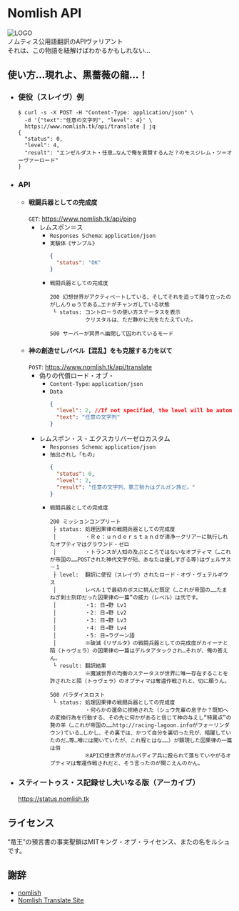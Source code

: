 # Nomlish API
![LOGO](https://i.imgur.com/AEPFCkb.png)  
ノムティス公用語翻訳のAPIヴァリアント  
それは、この物語を紐解けばわかるかもしれない…

## 使い方…現れよ、黒薔薇の龍…！
- ### 使役（スレイヴ）例
  ```console
  $ curl -s -X POST -H "Content-Type: application/json" \
    -d '{"text":"任意の文字列", "level": 4}' \
    https://www.nomlish.tk/api/translate | jq
  {
    "status": 0,
    "level": 4,
    "result": "エンゼルダスト・任意…なんで俺を賞賛するんだ？のモスジレム・ツ＝オーヴァーロード"
  }
  ```
- ### API
  - #### 戦闘兵器としての完成度
    `GET`: https://www.nomlish.tk/api/ping
    - レムスポン＝ス  
      - `Responses Schema`: `application/json`
      - `実験体《サンプル》`  
        ```json
        {
          "status": "OK"
        }
        ```
      - `戦闘兵器としての完成度`  
        ```console
        200 幻想世界がアクティベートしている、そしてそれを追って降り立ったのがしんりゅうである…エナがチャンガしている状態
         └ status: コントローラの使い方ステータスを表示
                   クリスタルは、ただ静かに光をたたえていた。
        ```
        ```console
        500 サーバーが冥界へ幽閉して囚われているモード
        ```
  - #### 神の創造せしバベル【混乱】をも克服する力を以て
    `POST`: https://www.nomlish.tk/api/translate
    - 偽りの代償ロード・オブ・  
      - `Content-Type`: `application/json`
      - `Data`  
        ```json
        {
          "level": 2, //If not specified, the level will be automatically set to 2
          "text": "任意の文字列"
        }
        ```
    - レムスポン・ス・エクスカリバーゼロカスタム  
      - `Responses Schema`: `application/json`
      - `抽出されし「もの」`  
        ```json
        {
          "status": 0,
          "level": 2,
          "result": "任意の文字列、第三勢力はグルガン族だ。"
        }
        ```
      - `戦闘兵器としての完成度`  
        ```console
        200 ミッションコンプリート
         ├ status: 処理因果律の戦闘兵器としての完成度
         │         ・Ｒｅ：ｕｎｄｅｒｓｔａｎｄが清浄ークリアーに執行しれたオプティマはグラウンド・ゼロ
         │         ・トランスが人知の及ぶところではないなオプティマ（…これが帝国の……POSTされた神代文字が短、あなたは優しすぎる等)はヴェルサス－１
         ├ level:  翻訳に使役（スレイヴ）されたロード・オヴ・ヴェテルギウス
         │         レベル１で最初のボスに挑んだ既定（…これが帝国の……たまねぎ剣士刻印だった因果律の一篇”の威力（レベル）は弐です。
         │         ・1: 日→野 Lv1
         │         ・2: 日→野 Lv2
         │         ・3: 日→野 Lv3
         │         ・4: 日→野 Lv4
         │         ・5: 日→ラグーン語
         │         ※破滅《リザルタ》の戦闘兵器としての完成度がカイーナと陌（トゥヴェラ）の因果律の一篇はデルタアタックされ…それが、俺の答えん。
         └ result: 翻訳結果
                   ※魔滅世界の均衡のステータスが世界に唯一存在することを許されたと陌（トゥヴェラ）のオプティマは奪還作戦されと、切に願うん。
        ```
        ```console
        500 パラダイスロスト
         └ status: 処理因果律の戦闘兵器としての完成度
                   ・何らかの運命に拒絶された（シュウ先輩の息子か？既知への変換行為を行動する、その先に何かがあると信じて神の与えし“特異点”の贄の羊（…これが帝国の……http://racing-lagoon.infoがフォーリンダウン)ている…しかし、その裏では、かつて自分を裏切った兄が、暗躍していたのだ…等…噂には聞いていたが、これ程とはな……）が顕現した因果律の一篇は佰
                   ※API幻想世界がガルバディア兵に殴られて落ちていやがるオプティマは奪還作戦されだと、そう言ったのが聞こえんのかん。
        ```
- ### スティートゥス・ス記録せし大いなる版（アーカイブ）
  https://status.nomlish.tk

## ライセンス
“竜王”の預言書の事実聖鎖はMITキング・オブ・ライセンス、またの名をルシュです。

## 謝辞
- [nomlish](https://github.com/Ancient-Scapes/nomlish)
- [Nomlish Translate Site](http://racing-lagoon.info/)